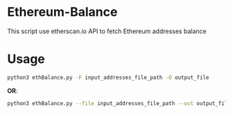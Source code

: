 # Ethereum-Balance
This script use etherscan.io API to fetch Ethereum addresses balance
# Usage
```bash
python3 ethBalance.py -F input_addresses_file_path -O output_file
```
**OR**:
```bash
python3 ethBalance.py --file input_addresses_file_path --out output_file
```

